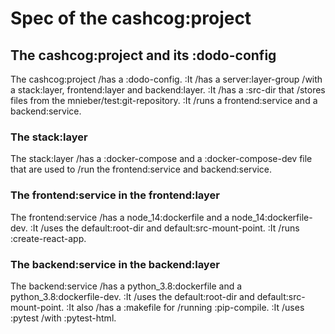 # Spec of the cashcog:project

## The cashcog:project and its :dodo-config

The cashcog:project /has a :dodo-config.
:It /has a server:layer-group /with a stack:layer, frontend:layer and backend:layer.
:It /has a :src-dir that /stores files from the mnieber/test:git-repository.
:It /runs a frontend:service and a backend:service.

### The stack:layer

The stack:layer /has a :docker-compose and a :docker-compose-dev file that are used
to /run the frontend:service and backend:service.

### The frontend:service in the frontend:layer

The frontend:service /has a node_14:dockerfile and a node_14:dockerfile-dev.
:It /uses the default:root-dir and default:src-mount-point.
:It /runs :create-react-app.

### The backend:service in the backend:layer

The backend:service /has a python_3.8:dockerfile and a python_3.8:dockerfile-dev.
:It /uses the default:root-dir and default:src-mount-point.
:It also /has a :makefile for /running :pip-compile.
:It /uses :pytest /with :pytest-html.
